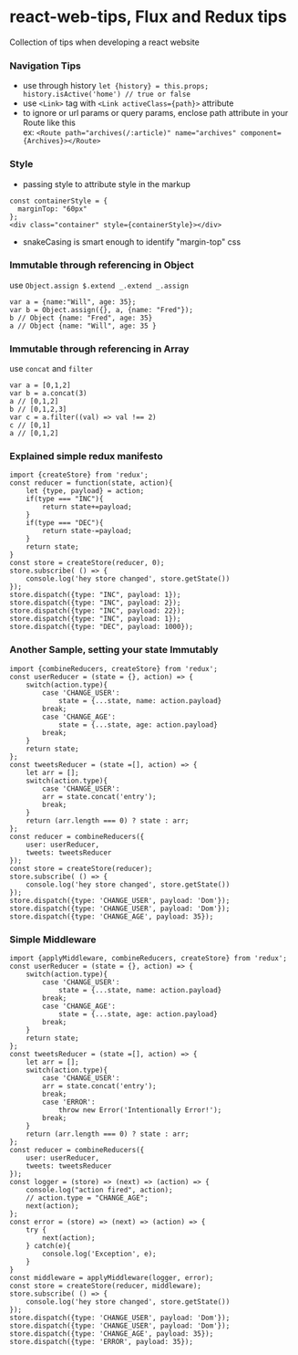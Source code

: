 # react-web-tips, Flux and Redux tips
Collection of tips when developing a react website

### Navigation Tips
* use through history `let {history} = this.props; history.isActive('home') // true or false`
* use `<Link>` tag with `<Link activeClass={path}>` attribute
* to ignore or url params or query params, enclose path attribute in your Route like this
  <br /> ex: `<Route path="archives(/:article)" name="archives" component={Archives}></Route>`
  
### Style
* passing style to attribute style in the markup
```
const containerStyle = {
  marginTop: "60px"
};
<div class="container" style={containerStyle}></div>
```
* snakeCasing is smart enough to identify "margin-top" css

### Immutable through referencing in Object
use `Object.assign $.extend _.extend _.assign`
```
var a = {name:"Will", age: 35};
var b = Object.assign({}, a, {name: "Fred"});
b // Object {name: "Fred", age: 35}
a // Object {name: "Will", age: 35 }
```

### Immutable through referencing in Array
use `concat` and `filter`
```
var a = [0,1,2]
var b = a.concat(3)
a // [0,1,2]
b // [0,1,2,3]
var c = a.filter((val) => val !== 2)
c // [0,1]
a // [0,1,2]
```
### Explained simple redux manifesto
```
import {createStore} from 'redux';
const reducer = function(state, action){
    let {type, payload} = action;
    if(type === "INC"){
        return state+=payload;
    }
    if(type === "DEC"){
        return state-=payload;
    }
    return state;
}
const store = createStore(reducer, 0);
store.subscribe( () => {
    console.log('hey store changed', store.getState())
});
store.dispatch({type: "INC", payload: 1});
store.dispatch({type: "INC", payload: 2});
store.dispatch({type: "INC", payload: 22});
store.dispatch({type: "INC", payload: 1});
store.dispatch({type: "DEC", payload: 1000});
```

### Another Sample, setting your state Immutably
```
import {combineReducers, createStore} from 'redux';
const userReducer = (state = {}, action) => {
    switch(action.type){
        case 'CHANGE_USER': 
            state = {...state, name: action.payload}
        break;
        case 'CHANGE_AGE': 
            state = {...state, age: action.payload}
        break;
    }
    return state;
};
const tweetsReducer = (state =[], action) => {
    let arr = [];
    switch(action.type){
        case 'CHANGE_USER':
        arr = state.concat('entry');
        break;
    }
    return (arr.length === 0) ? state : arr;
};
const reducer = combineReducers({
    user: userReducer,
    tweets: tweetsReducer
});
const store = createStore(reducer);
store.subscribe( () => {
    console.log('hey store changed', store.getState())
});
store.dispatch({type: 'CHANGE_USER', payload: 'Dom'});
store.dispatch({type: 'CHANGE_USER', payload: 'Dom'});
store.dispatch({type: 'CHANGE_AGE', payload: 35});
```
### Simple Middleware
```
import {applyMiddleware, combineReducers, createStore} from 'redux';
const userReducer = (state = {}, action) => {
    switch(action.type){
        case 'CHANGE_USER': 
            state = {...state, name: action.payload}
        break;
        case 'CHANGE_AGE': 
            state = {...state, age: action.payload}
        break;
    }
    return state;
};
const tweetsReducer = (state =[], action) => {
    let arr = [];
    switch(action.type){
        case 'CHANGE_USER':
        arr = state.concat('entry');
        break;
        case 'ERROR': 
            throw new Error('Intentionally Error!');
        break;
    }
    return (arr.length === 0) ? state : arr;
};
const reducer = combineReducers({
    user: userReducer,
    tweets: tweetsReducer
});
const logger = (store) => (next) => (action) => {
    console.log("action fired", action);
    // action.type = "CHANGE_AGE";
    next(action);
};
const error = (store) => (next) => (action) => {
    try {
        next(action);
    } catch(e){
        console.log('Exception', e);
    }
}
const middleware = applyMiddleware(logger, error);
const store = createStore(reducer, middleware);
store.subscribe( () => {
    console.log('hey store changed', store.getState())
});
store.dispatch({type: 'CHANGE_USER', payload: 'Dom'});
store.dispatch({type: 'CHANGE_USER', payload: 'Dom'});
store.dispatch({type: 'CHANGE_AGE', payload: 35});
store.dispatch({type: 'ERROR', payload: 35});
```
